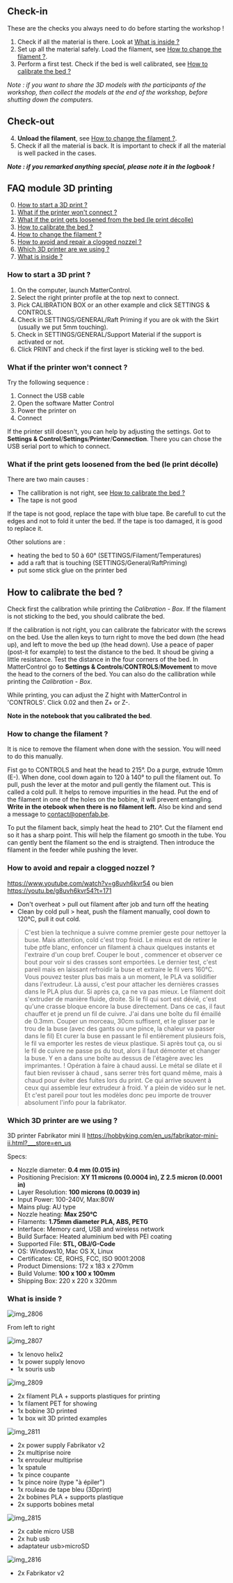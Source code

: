 ## Check-in
These are the checks you always need to do before starting the workshop !

1. Check if all the material is there. Look at [What is inside ?](https://github.com/openfab-lab/FabMob/blob/master/FAQ/FAQ_3Dprinting-module.md#what-is-inside-)
2. Set up all the material safely. Load the filament, see [How to change the filament ?](https://github.com/openfab-lab/FabMob/blob/master/FAQ/FAQ_3Dprinting-module.md#how-to-change-the-filament-).
3. Perform a first test. Check if the bed is well calibrated, see [How to calibrate the bed ?](https://github.com/openfab-lab/FabMob/blob/master/FAQ/FAQ_3Dprinting-module.md#how-to-calibrate-the-bed-) 

*Note : if you want to share the 3D models with the participants of the workshop, then collect the models at the end of the workshop, before shutting down the computers.*

## Check-out
4. **Unload the filament**, see [How to change the filament ?](https://github.com/openfab-lab/FabMob/blob/master/FAQ/FAQ_3Dprinting-module.md#how-to-change-the-filament-).
5. Check if all the material is back. It is important to check if all the material is well packed in the cases. 

***Note : if you remarked anything special, please note it in the logbook !***



## FAQ module 3D printing

0. [How to start a 3D print ?](https://github.com/openfab-lab/FabMob/blob/master/FAQ/FAQ_3Dprinting-module.md#how-to-start-a-3d-print-)
1. [What if the printer won't connect ?](https://github.com/openfab-lab/FabMob/blob/master/FAQ/FAQ_3Dprinting-module.md#what-if-the-printer-wont-connect-)
2. [What if the print gets loosened from the bed (le print décolle)](https://github.com/openfab-lab/FabMob/blob/master/FAQ/FAQ_3Dprinting-module.md#what-if-the-print-gets-loosened-from-the-bed-le-print-d%C3%A9colle)
3. [How to calibrate the bed ?](https://github.com/openfab-lab/FabMob/blob/master/FAQ/FAQ_3Dprinting-module.md#how-to-calibrate-the-bed-)
3. [How to change the filament ?](https://github.com/openfab-lab/FabMob/blob/master/FAQ/FAQ_3Dprinting-module.md#how-to-change-the-filament-)
4. [How to avoid and repair a clogged nozzel ?](https://github.com/openfab-lab/FabMob/blob/master/FAQ/FAQ_3Dprinting-module.md#how-to-avoid-and-repair-a-clogged-nozzel-)
5. [Which 3D printer are we using ?](https://github.com/openfab-lab/FabMob/blob/master/FAQ/FAQ_3Dprinting-module.md#which-3d-printer-are-we-using-)
6. [What is inside ?](https://github.com/openfab-lab/FabMob/blob/master/FAQ/FAQ_3Dprinting-module.md#what-is-inside-)


### How to start a 3D print ?
1. On the computer, launch MatterControl. 
2. Select the right printer profile at the top next to connect.
3. Pick CALIBRATION BOX or an other example and click SETTINGS & CONTROLS. 
4. Check in SETTINGS/GENERAL/Raft Priming if you are ok with the Skirt (usually we put 5mm touching). 
5. Check in SETTINGS/GENERAL/Support Material if the support is activated or not.
6. Click PRINT and check if the first layer is sticking well to the bed.


### What if the printer won't connect ?
Try the following sequence :
1. Connect the USB cable
2. Open the software Matter Control
3. Power the printer on
4. Connect

If the printer still doesn't, you can help by adjusting the settings. Got to **Settings & Control**/**Settings**/**Printer**/**Connection**. There you can chose the USB serial port to which to connect.  

### What if the print gets loosened from the bed (le print décolle)
There are two main causes :
- The callibration is not right, see [How to calibrate the bed ?](https://github.com/openfab-lab/FabMob/blob/master/FAQ/FAQ_3Dprinting-module.md#how-to-calibrate-the-bed-)
- The tape is not good

If the tape is not good, replace the tape with blue tape. Be carefull to cut the edges and not to fold it unter the bed. If the tape is too damaged, it is good to replace it.

Other solutions are :
- heating the bed to 50 à 60° (SETTINGS/Filament/Temperatures)
- add a raft that is touching (SETTINGS/General/RaftPriming)
- put some stick glue on the printer bed

## How to calibrate the bed ?
Check first the calibration while printing the *Calibration - Box*. If the filament is not sticking to the bed, you should calibrate the bed.

If the calibration is not right, you can calibrate the fabricator with the screws on the bed. Use the allen keys to turn right to move the bed down (the head up), and left to move the bed up (the head down). Use a peace of paper (post-it for example) to test the distance to the bed. It shoud be giving a little resistance. Test the distance in the four corners of the bed. In MatterControl go to **Settings & Controls**/**CONTROLS**/**Movement** to move the head to the corners of the bed. You can also do the callibration while printing the *Calibration - Box*.

While printing, you can adjust the Z hight with MatterControl in 'CONTROLS'. Click 0.02 and then Z+ or Z-.

**Note in the notebook that you calibrated the bed**.


### How to change the filament ?
It is nice to remove the filament when done with the session. You will need to do this manually.

Fist go to CONTROLS and heat the head to 215°. Do a purge, extrude 10mm (E-). When done, cool down again to 120 à 140° to pull the filament out. To pull, push the lever at the motor and pull gently the filament out. This is called a cold pull. It helps to remove impurities in the head. Put the end of the filament in one of the holes on the bobine, it will prevent entangling. **Write in the otebook when there is no filament left.** Also be kind and send a message to contact@openfab.be.

To put the filament back, simply heat the head to 210°. Cut the filament end so it has a sharp point. This will help the filament go smooth in the tube. You can gently bent the filament so the end is straigtend. Then introduce the filament in the feeder while pushing the lever.


### How to avoid and repair a clogged nozzel ?
https://www.youtube.com/watch?v=g8uvh6kvr54
ou bien https://youtu.be/g8uvh6kvr54?t=171 
- Don't overheat > pull out filament after job and turn off the heating
- Clean by cold pull > heat, push the filament manually, cool down to 120°C, pull it out cold.

> C'est bien la technique a suivre comme premier geste pour nettoyer la buse. 
Mais attention, cold c'est trop froid. Le mieux est de retirer le tube ptfe blanc, enfoncer un filament à chaux quelques instants et l'extraire d'un coup bref. 
Couper le bout , commencer et observer ce bout pour voir si des crasses sont emportées. 
Le dernier test, c'est pareil mais en laissant refroidir la buse et extraire le fil vers 160°C. Vous pouvez tester plus bas mais a un moment, le PLA va solidifier dans l'extrudeur.
Là aussi, c'est pour attacher les dernières crasses dans le PLA plus dur. 
Si après ça, ça ne va pas mieux. Le filament doit s'extruder de manière fluide, droite. Si le fil qui sort est dévié, c'est qu'une crasse bloque encore la buse directement. 
Dans ce cas, il faut chauffer et je prend un fil de cuivre. J'ai dans une boîte du fil émaillé de 0.3mm. 
Couper un morceau, 30cm suffisent, et le glisser par le trou de la buse (avec des gants ou une pince, la chaleur va passer dans le fil)
Et curer la buse en passant le fil entièrement plusieurs fois, le fil va emporter les restes de vieux plastique. 
Si après tout ça, ou si le fil de cuivre ne passe ps du tout, alors il faut démonter et changer la buse. Y en a dans une boîte au dessus de l'étagère avec les imprimantes. 
! Opération à faire à chaud aussi. Le métal se dilate et il faut bien revisser à chaud , sans serrer très fort quand même, mais à chaud pour éviter des fuites lors du print. Ce qui arrive souvent à ceux qui assemble leur extrudeur à froid.
Y a plein de vidéo sur le net. Et c'est pareil pour tout les modèles donc peu importe de trouver absolument l'info pour la fabrikator.


### Which 3D printer are we using ? 
3D printer Fabrikator mini II
https://hobbyking.com/en_us/fabrikator-mini-ii.html?___store=en_us

Specs:
- Nozzle diameter: **0.4 mm (0.015 in)**
- Positioning Precision: **XY 11 microns (0.0004 in), Z 2.5 micron (0.0001 in)**
- Layer Resolution: **100 microns (0.0039 in)**
- Input Power: 100-240V, Max:80W
- Mains plug: AU type
- Nozzle heating: **Max 250℃**
- Filaments: **1.75mm diameter PLA, ABS, PETG**
- Interface: Memory card, USB and wireless network
- Build Surface: Heated aluminium bed with PEI coating
- Supported File: **STL, OBJ/G-Code**
- OS: Windows10, Mac OS X, Linux
- Certificates: CE, ROHS, FCC, ISO 9001:2008
- Product Dimensions: 172 x 183 x 270mm
- Build Volume: **100 x 100 x 100mm**
- Shipping Box: 220 x 220 x 320mm


### What is inside ?

![img_2806](https://user-images.githubusercontent.com/31619215/45151750-72f7f700-b1cf-11e8-9a79-19c86d2d4900.jpg)

From left to right

![img_2807](https://user-images.githubusercontent.com/31619215/45151769-830fd680-b1cf-11e8-8c91-0bc05be66e1b.jpg)

- 1x lenovo helix2
- 1x power supply lenovo
- 1x souris usb

![img_2809](https://user-images.githubusercontent.com/31619215/45151906-dd109c00-b1cf-11e8-85aa-008524d95aac.jpg)

- 2x filament PLA + supports plastiques for printing
- 1x filament PET for showing
- 1x bobine 3D printed
- 1x box wit 3D printed examples

![img_2811](https://user-images.githubusercontent.com/31619215/45152153-7d66c080-b1d0-11e8-9950-0bd3130f3cf6.jpg)

- 2x power supply Fabrikator v2
- 2x multiprise noire
- 1x enrouleur multiprise
- 1x spatule
- 1x pince coupante
- 1x pince noire (type "à épiler")
- 1x rouleau de tape bleu (3Dprint)
- 2x bobines PLA + supports plastique
- 2x supports bobines metal

![img_2815](https://user-images.githubusercontent.com/31619215/45152223-b6069a00-b1d0-11e8-8eb6-139242820e21.jpg)

- 2x cable micro USB
- 2x hub usb
- adaptateur usb>microSD

![img_2816](https://user-images.githubusercontent.com/31619215/45152302-e77f6580-b1d0-11e8-8bd8-d72bcdf7846f.jpg)

- 2x Fabrikator v2

